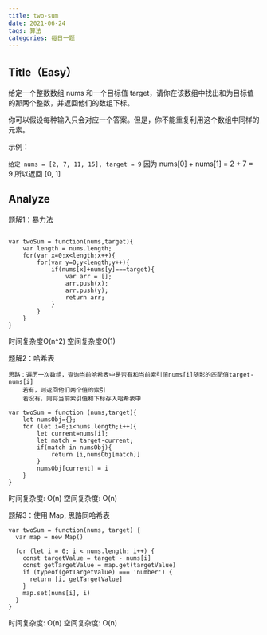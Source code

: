 ```yaml
---
title: two-sum
date: 2021-06-24
tags: 算法
categories: 每日一题
---
```

## Title（Easy）

给定一个整数数组 nums 和一个目标值 target，请你在该数组中找出和为目标值的那两个整数，并返回他们的数组下标。

你可以假设每种输入只会对应一个答案。但是，你不能重复利用这个数组中同样的元素。

示例：

``
给定 nums = [2, 7, 11, 15], target = 9
``
因为 nums[0] + nums[1] = 2 + 7 = 9 所以返回 [0, 1]

## Analyze

题解1：暴力法

```

var twoSum = function(nums,target){
    var length = nums.length;
    for(var x=0;x<length;x++){
        for(var y=0;y<length;y++){
            if(nums[x]+nums[y]===target){
                var arr = [];
                arr.push(x);
                arr.push(y);
                return arr;
            }
        }
    }
}

```
时间复杂度O(n^2)
空间复杂度O(1)

题解2：哈希表

    思路：遍历一次数组，查询当前哈希表中是否有和当前索引值nums[i]随影的匹配值target-nums[i]
        若有，则返回他们两个值的索引
        若没有，则将当前索引值和下标存入哈希表中

```
var twoSum = function (nums,target){
    let numsObj={};
    for (let i=0;i<nums.length;i++){
        let current=nums[i];
        let match = target-current;
        if(match in numsObj){
            return [i,numsObj[match]]
        }
        numsObj[current] = i
    }
}

```
时间复杂度: O(n)
空间复杂度: O(n)

题解3：使用 Map, 思路同哈希表

```
var twoSum = function(nums, target) {
  var map = new Map()

  for (let i = 0; i < nums.length; i++) {
    const targetValue = target - nums[i]
    const getTargetValue = map.get(targetValue)
    if (typeof(getTargetValue) === 'number') {
      return [i, getTargetValue]
    }
    map.set(nums[i], i)
  }
}
```
时间复杂度: O(n)
空间复杂度: O(n)
